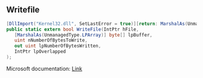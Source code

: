 ## Writefile

```csharp
[DllImport("Kernel32.dll", SetLastError = true)][return: MarshalAs(UnmanagedType.Bool)]
public static extern bool WriteFile(IntPtr hFile,
   [MarshalAs(UnmanagedType.LPArray)] byte[] lpBuffer,
   uint nNumberOfBytesToWrite,
   out uint lpNumberOfBytesWritten,
   IntPtr lpOverlapped
);
```

Microsoft documentation: [Link](https://docs.microsoft.com/en-us/windows/win32/api/fileapi/nf-fileapi-writefile)
